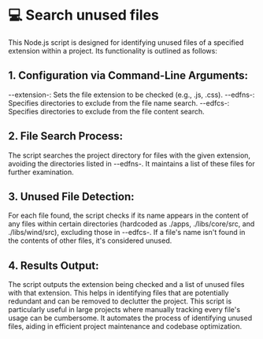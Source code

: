 # 💻 Search unused files
This Node.js script is designed for identifying unused files of a specified extension within a project. Its functionality is outlined as follows:

## 1. Configuration via Command-Line Arguments:

--extension-: Sets the file extension to be checked (e.g., .js, .css).
--edfns-: Specifies directories to exclude from the file name search.
--edfcs-: Specifies directories to exclude from the file content search.

## 2. File Search Process:

The script searches the project directory for files with the given extension, avoiding the directories listed in --edfns-.
It maintains a list of these files for further examination.

## 3. Unused File Detection:

For each file found, the script checks if its name appears in the content of any files within certain directories (hardcoded as ./apps, ./libs/core/src, and ./libs/wind/src), excluding those in --edfcs-.
If a file's name isn't found in the contents of other files, it's considered unused.

## 4. Results Output:

The script outputs the extension being checked and a list of unused files with that extension.
This helps in identifying files that are potentially redundant and can be removed to declutter the project.
This script is particularly useful in large projects where manually tracking every file's usage can be cumbersome. It automates the process of identifying unused files, aiding in efficient project maintenance and codebase optimization.
